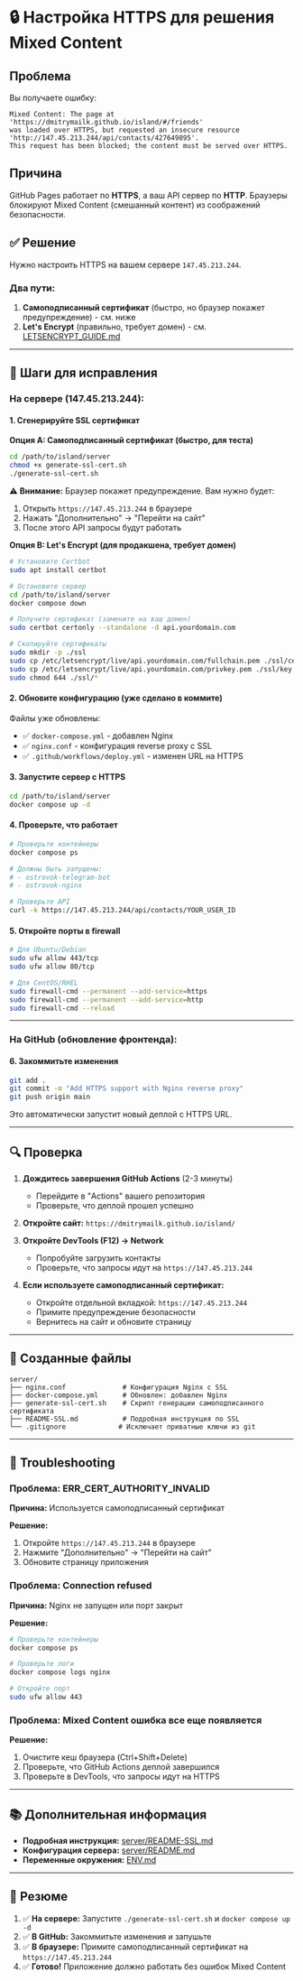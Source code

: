 # 🔒 Настройка HTTPS для решения Mixed Content

## Проблема

Вы получаете ошибку:
```
Mixed Content: The page at 'https://dmitrymailk.github.io/island/#/friends' 
was loaded over HTTPS, but requested an insecure resource 
'http://147.45.213.244/api/contacts/427649895'. 
This request has been blocked; the content must be served over HTTPS.
```

## Причина

GitHub Pages работает по **HTTPS**, а ваш API сервер по **HTTP**. 
Браузеры блокируют Mixed Content (смешанный контент) из соображений безопасности.

## ✅ Решение

Нужно настроить HTTPS на вашем сервере `147.45.213.244`.

### Два пути:

1. **Самоподписанный сертификат** (быстро, но браузер покажет предупреждение) - см. ниже
2. **Let's Encrypt** (правильно, требует домен) - см. [LETSENCRYPT_GUIDE.md](LETSENCRYPT_GUIDE.md)

---

## 🚀 Шаги для исправления

### На сервере (147.45.213.244):

#### 1. Сгенерируйте SSL сертификат

**Опция A: Самоподписанный сертификат (быстро, для теста)**

```bash
cd /path/to/island/server
chmod +x generate-ssl-cert.sh
./generate-ssl-cert.sh
```

⚠️ **Внимание:** Браузер покажет предупреждение. Вам нужно будет:
1. Открыть `https://147.45.213.244` в браузере
2. Нажать "Дополнительно" → "Перейти на сайт"
3. После этого API запросы будут работать

**Опция B: Let's Encrypt (для продакшена, требует домен)**

```bash
# Установите Certbot
sudo apt install certbot

# Остановите сервер
cd /path/to/island/server
docker compose down

# Получите сертификат (замените на ваш домен)
sudo certbot certonly --standalone -d api.yourdomain.com

# Скопируйте сертификаты
sudo mkdir -p ./ssl
sudo cp /etc/letsencrypt/live/api.yourdomain.com/fullchain.pem ./ssl/cert.pem
sudo cp /etc/letsencrypt/live/api.yourdomain.com/privkey.pem ./ssl/key.pem
sudo chmod 644 ./ssl/*
```

#### 2. Обновите конфигурацию (уже сделано в коммите)

Файлы уже обновлены:
- ✅ `docker-compose.yml` - добавлен Nginx
- ✅ `nginx.conf` - конфигурация reverse proxy с SSL
- ✅ `.github/workflows/deploy.yml` - изменен URL на HTTPS

#### 3. Запустите сервер с HTTPS

```bash
cd /path/to/island/server
docker compose up -d
```

#### 4. Проверьте, что работает

```bash
# Проверьте контейнеры
docker compose ps

# Должны быть запущены:
# - ostrovok-telegram-bot
# - ostrovok-nginx

# Проверьте API
curl -k https://147.45.213.244/api/contacts/YOUR_USER_ID
```

#### 5. Откройте порты в firewall

```bash
# Для Ubuntu/Debian
sudo ufw allow 443/tcp
sudo ufw allow 80/tcp

# Для CentOS/RHEL
sudo firewall-cmd --permanent --add-service=https
sudo firewall-cmd --permanent --add-service=http
sudo firewall-cmd --reload
```

---

### На GitHub (обновление фронтенда):

#### 6. Закоммитьте изменения

```bash
git add .
git commit -m "Add HTTPS support with Nginx reverse proxy"
git push origin main
```

Это автоматически запустит новый деплой с HTTPS URL.

---

## 🔍 Проверка

1. **Дождитесь завершения GitHub Actions** (2-3 минуты)
   - Перейдите в "Actions" вашего репозитория
   - Проверьте, что деплой прошел успешно

2. **Откройте сайт:** `https://dmitrymailk.github.io/island/`

3. **Откройте DevTools (F12) → Network**
   - Попробуйте загрузить контакты
   - Проверьте, что запросы идут на `https://147.45.213.244`

4. **Если используете самоподписанный сертификат:**
   - Откройте отдельной вкладкой: `https://147.45.213.244`
   - Примите предупреждение безопасности
   - Вернитесь на сайт и обновите страницу

---

## 📁 Созданные файлы

```
server/
├── nginx.conf              # Конфигурация Nginx с SSL
├── docker-compose.yml      # Обновлен: добавлен Nginx
├── generate-ssl-cert.sh    # Скрипт генерации самоподписанного сертификата
├── README-SSL.md           # Подробная инструкция по SSL
└── .gitignore             # Исключает приватные ключи из git
```

---

## 🐛 Troubleshooting

### Проблема: ERR_CERT_AUTHORITY_INVALID

**Причина:** Используется самоподписанный сертификат

**Решение:**
1. Откройте `https://147.45.213.244` в браузере
2. Нажмите "Дополнительно" → "Перейти на сайт"
3. Обновите страницу приложения

### Проблема: Connection refused

**Причина:** Nginx не запущен или порт закрыт

**Решение:**
```bash
# Проверьте контейнеры
docker compose ps

# Проверьте логи
docker compose logs nginx

# Откройте порт
sudo ufw allow 443
```

### Проблема: Mixed Content ошибка все еще появляется

**Решение:**
1. Очистите кеш браузера (Ctrl+Shift+Delete)
2. Проверьте, что GitHub Actions деплой завершился
3. Проверьте в DevTools, что запросы идут на HTTPS

---

## 📚 Дополнительная информация

- **Подробная инструкция:** [server/README-SSL.md](server/README-SSL.md)
- **Конфигурация сервера:** [server/README.md](server/README.md)
- **Переменные окружения:** [ENV.md](ENV.md)

---

## 🎯 Резюме

1. ✅ **На сервере:** Запустите `./generate-ssl-cert.sh` и `docker compose up -d`
2. ✅ **В GitHub:** Закоммитьте изменения и запушьте
3. ✅ **В браузере:** Примите самоподписанный сертификат на `https://147.45.213.244`
4. ✅ **Готово!** Приложение должно работать без ошибок Mixed Content

